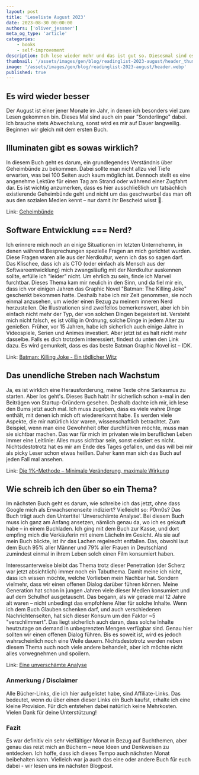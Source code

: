 ```yaml
---
layout: post
title: 'Leseliste August 2023'
date: 2023-08-30 00:00:00
authors: ['oliver_jessner']
meta_og_type: 'article'
categories:
    - books
    - self-improvement
description: Ich lese wieder mehr und das ist gut so. Diesesmal sind es sehr unterschiedliche "Themen" geworden.
thumbnail: '/assets/images/gen/blog/readinglist-2023-august/header_thumbnail.webp'
image: '/assets/images/gen/blog/readinglist-2023-august/header.webp'
published: true
---
```


## Es wird wieder besser

Der August ist einer jener Monate im Jahr, in denen ich besonders viel zum Lesen gekommen bin. Dieses Mal sind auch ein paar "Sonderlinge" dabei. Ich brauche stets Abwechslung, sonst wird es mir auf Dauer langweilig. Beginnen wir gleich mit dem ersten Buch.

## Illuminaten gibt es sowas wirklich?

In diesem Buch geht es darum, ein grundlegendes Verständnis über Geheimbünde zu bekommen. Dabei sollte man nicht allzu viel Tiefe erwarten, was bei 100 Seiten auch kaum möglich ist. Dennoch stellt es eine angenehme Lektüre für einen Tag am Strand oder während einer Zugfahrt dar. Es ist wichtig anzumerken, dass es hier ausschließlich um tatsächlich existierende Geheimbünde geht und nicht um das geschwurbel das man oft aus den sozialen Medien kennt – nur damit ihr Bescheid wisst 🌝.

Link: [Geheimbünde](https://amzn.to/3KVSd3K)

## Software Entwicklung === Nerd?

Ich erinnere mich noch an einige Situationen im letzten Unternehemn, in denen während Besprechungen spezielle Fragen an mich gerichtet wurden. Diese Fragen waren alle aus der Nerdkultur, wenn ich das so sagen darf. Das Klischee, dass ich als CTO (oder einfach als Mensch aus der Softwareentwicklung) mich zwangsläufig mit der Nerdkultur auskennen sollte, erfülle ich "leider" nicht. Um ehrlich zu sein, finde ich Marvel furchtbar. Dieses Thema kam mir neulich in den Sinn, und da fiel mir ein, dass ich vor einigen Jahren das Graphic Novel "Batman: The Killing Joke" geschenkt bekommen hatte. Deshalb habe ich mir Zeit genommen, sie noch einmal anzusehen, um wieder einen Bezug zu meinem inneren Nerd herzustellen. Die Illustrationen sind zweifellos bemerkenswert, aber ich bin einfach nicht mehr der Typ, der von solchen Dingen begeistert ist. Versteht mich nicht falsch, es ist völlig in Ordnung, solche Dinge in jedem Alter zu genießen. Früher, vor 15 Jahren, habe ich sicherlich auch einige Jahre in Videospiele, Serien und Animes investiert. Aber jetzt ist es halt nicht mehr dasselbe. Falls es dich trotzdem interessiert, findest du unten den Link dazu. Es wird gemunkelt, dass es das beste Batman Graphic Novel ist – IDK.

Link: [Batman: Killing Joke - Ein tödlicher Witz](https://amzn.to/3QXofzU)

## Das unendliche Streben nach Wachstum

Ja, es ist wirklich eine Herausforderung, meine Texte ohne Sarkasmus zu starten. Aber los geht's. Dieses Buch habt ihr sicherlich schon x-mal in den Beiträgen von Startup-Gründern gesehen. Deshalb dachte ich mir, ich lese den Bums jetzt auch mal. Ich muss zugeben, dass es viele wahre Dinge enthält, mit denen ich mich oft wiedererkannt habe. Es werden viele Aspekte, die mir natürlich klar waren, wissenschaftlich betrachtet. Zum Beispiel, wenn man eine Gewohnheit öfter durchführen möchte, muss man sie sichtbar machen. Das war für mich im privaten wie im beruflichen Leben immer eine Leitlinie: Alles muss sichtbar sein, sonst existiert es nicht. Nichtsdestotrotz hat es mir am Ende des Tages gefallen, und das will bei mir als picky Leser schon etwas heißen. Daher kann man sich das Buch auf jeden Fall mal ansehen.

Link: [Die 1%-Methode – Minimale Veränderung, maximale Wirkung](https://amzn.to/3LocU8L)

## Wie schreib ich den über so ein Thema?

Im nächsten Buch geht es darum, wie schreibe ich das jetzt, ohne dass Google mich als Erwachsenenseite indiziert? Vielleicht so: P0rn0s? Das Buch trägt auch den Untertitel 'Unverschämte Analyse'. Bei diesem Buch muss ich ganz am Anfang ansetzen, nämlich genau da, wo ich es gekauft habe – in einem Buchladen. Ich ging mit dem Buch zur Kasse, und dort empfing mich die Verkäuferin mit einem Lächeln im Gesicht. Als sie auf mein Buch blickte, ist ihr das Lachen regelrecht entfallen. Das, obwohl laut dem Buch 95% aller Männer und 79% aller Frauen in Deutschland zumindest einmal in ihrem Leben solch einen Film konsumiert haben.

Interessanterweise bleibt das Thema trotz dieser Penetration (der Scherz war jetzt absichtlich) immer noch ein Tabuthema. Damit meine ich nicht, dass ich wissen möchte, welche Vorlieben mein Nachbar hat. Sondern vielmehr, dass wir einen offenen Dialog darüber führen können. Meine Generation hat schon in jungen Jahren viele dieser Medien konsumiert und auf dem Schulhof ausgetauscht. Das begann, als wir gerade mal 12 Jahre alt waren – nicht unbedingt das empfohlene Alter für solche Inhalte. Wenn ich dem Buch Glauben schenken darf, und auch verschiedenen Nachrichtenseiten, hat sich dieser Konsum um den Faktor ~5 "verschlimmert". Das liegt sicherlich auch daran, dass solche Inhalte heutzutage on demand in unbegrenzten Mengen verfügbar sind. Genau hier sollten wir einen offenen Dialog führen. Bis es soweit ist, wird es jedoch wahrscheinlich noch eine Weile dauern. Nichtsdestotrotz werden neben diesem Thema auch noch viele andere behandelt, aber ich möchte nicht alles vorwegnehmen und spoilern.

Link: [Eine unverschämte Analyse](https://amzn.to/45KZQBS)

### Anmerkung / Disclaimer

Alle Bücher-Links, die ich hier aufgelistet habe, sind Affiliate-Links. Das bedeutet, wenn du über einen dieser Links ein Buch kaufst, erhalte ich eine kleine Provision. Für dich entstehen dabei natürlich keine Mehrkosten. Vielen Dank für deine Unterstützung!

### Fazit

Es war definitiv ein sehr vielfältiger Monat in Bezug auf Buchthemen, aber genau das reizt mich an Büchern – neue Ideen und Denkweisen zu entdecken. Ich hoffe, dass ich dieses Tempo auch nächsten Monat beibehalten kann. Vielleich war ja auch das eine oder andere Buch für euch dabei - wir lesen uns im nächsten Blogpost.
